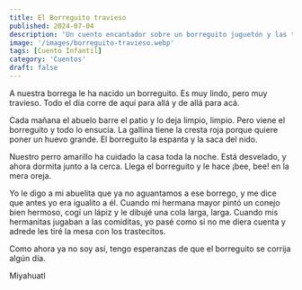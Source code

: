 ```yaml
---
title: El Borreguito travieso
published: 2024-07-04
description: 'Un cuento encantador sobre un borreguito juguetón y las travesuras que causa en el hogar, y cómo su comportamiento recuerda a los niños sus propias travesuras.'
image: '/images/borreguito-travieso.webp'
tags: [Cuento Infantil]
category: 'Cuentos'
draft: false
---
```


A nuestra borrega le ha nacido un borreguito. Es muy lindo, pero muy travieso. Todo el día corre de aquí para allá y de allá para acá.

Cada mañana el abuelo barre el patio y lo deja limpio, limpio. Pero viene el borreguito y todo lo ensucia. La gallina tiene la cresta roja porque quiere poner un huevo grande. El borreguito la espanta y la saca del nido.

Nuestro perro amarillo ha cuidado la casa toda la noche. Está desvelado, y ahora dormita junto a la cerca. Llega el borreguito y le hace ¡bee, bee! en la mera oreja.

Yo le digo a mi abuelita que ya no aguantamos a ese borrego, y me dice que antes yo era igualito a él. Cuando mi hermana mayor pintó un conejo bien hermoso, cogí un lápiz y le dibujé una cola larga, larga. Cuando mis hermanitas jugaban a las comiditas, yo pasé como si no me diera cuenta y adrede les tiré la mesa con los trastecitos.

Como ahora ya no soy así, tengo esperanzas de que el borreguito se corrija algún día.

Miyahuatl
